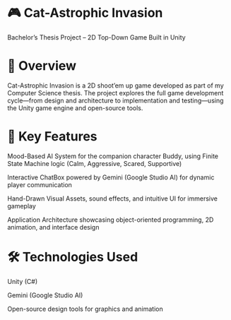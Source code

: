 # 🎮 Cat-Astrophic Invasion
Bachelor’s Thesis Project – 2D Top-Down Game Built in Unity

# 📌 Overview
Cat-Astrophic Invasion is a 2D shoot’em up game developed as part of my Computer Science thesis. The project explores the full game development cycle—from design and architecture to implementation and testing—using the Unity game engine and open-source tools.

# 🧠 Key Features
Mood-Based AI System for the companion character Buddy, using Finite State Machine logic (Calm, Aggressive, Scared, Supportive)

Interactive ChatBox powered by Gemini (Google Studio AI) for dynamic player communication

Hand-Drawn Visual Assets, sound effects, and intuitive UI for immersive gameplay

Application Architecture showcasing object-oriented programming, 2D animation, and interface design

# 🛠 Technologies Used
Unity (C#)

Gemini (Google Studio AI)

Open-source design tools for graphics and animation
